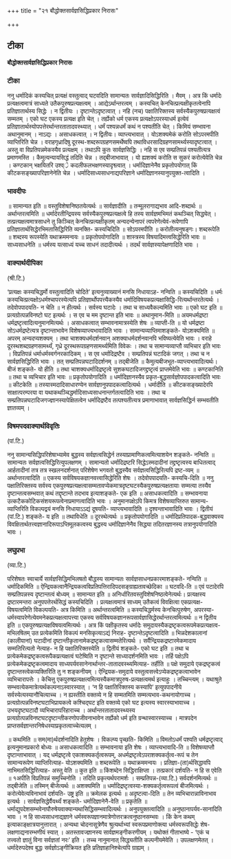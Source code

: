 +++
title = "२१ बौद्धोक्तसार्वज्ञसिद्धिप्रकार निरासः"

+++


## टीका

**बौद्धोक्तसार्वज्ञसिद्धिप्रकार निरासः**

### **टीका** 

ननु धर्मादिकं कस्यचित् प्रत्यक्षं वस्तुत्वाद् घटवदिति सामान्यतः सार्वज्ञादिसिद्धिरिति । मैवम् । अत्र किं धर्मादेः प्रत्यक्षत्वमात्रं साध्यते उतैकपुरुषप्रत्यक्षत्वम् । आद्येऽर्थान्तरत्वम् । कस्यचित् केनचित्प्रत्यक्षीकृतत्वेनापि प्रतिज्ञातार्थस्य सिद्धेः । न द्वितीयः । दृष्टान्तेऽदृष्टत्वात् । नहि (नच) पक्षातिरिक्तस्य सर्वस्यैकपुरुषप्रत्यक्षत्वं सम्मतम् । एको घट एकस्य प्रत्यक्ष इति चेत् । तर्ह्येको धर्म एकस्य प्रत्यक्षोऽपरस्याधर्म इत्येवं प्रतिज्ञातार्थस्योपपत्तेरर्थान्तरतातादवस्थ्यात् । धर्मं पश्यन्नधर्मं कथं न पश्यतीति चेत् । किमियं सम्भावना अथानुमानम् । नाऽद्यः । असाधकत्वात् । न द्वितीयः। व्याप्त्यभावात् । योऽशक्यमेकं करोति सोऽपरमपीति व्याप्तिरिति चेन्न । वराहगृध्रादिषु दूरस्थ-शब्दरूपग्रहणसमर्थेष्वपि तथाविधरसादिग्रहणसामर्थ्यस्यादृष्टत्वात् । अस्तु वा विप्रतिपन्नमेकस्यैव प्रत्यक्षम् । तथाऽपि कुतः सार्वज्ञसिद्धिः । नहि स एव सम्प्रतिपन्नं पश्यतीत्यत्र प्रमाणमस्ति । कैमुत्यन्यायसिद्धं तदिति चेन्न । तद्बीजाभावात् । यो ह्यशक्यं करोति स सुकरं करोत्येवेति चेन्न । कण्टकान् भक्षयितरि उश्व््रे कदलीफलभक्षणस्यादृश्व्त्वात् । धर्मादिज्ञानेनैव प्रकृतोपयोगात् किं कीटकसङ्ख्यापरिज्ञानेनेति चेन्न ।
धर्मादिसाध्यसाधनाद्यपरिज्ञाने धर्मादिज्ञानस्यानुपयुक्त-त्वादिति ।

### **भावदीपः** 

॥ सामान्यत इति ॥ वस्तुविशेषानिष्ठतयेत्यर्थः ॥ सार्वज्ञादीति ॥ तन्मूलरागाद्यभाव आदि-शब्दार्थः ॥ अर्थान्तरत्वमिति ॥ धर्मादेरतीन्द्रियस्य सर्वस्यैकपुरुषप्रत्यक्षत्वे हि तस्य सार्वज्ञमभिमतं कथञ्चित् सिद्ध्येत् । तत्प्रत्यक्षत्वमात्रसाधने तु किञ्चित् केनचित्प्रत्यक्षीकृतम् अन्यदन्येनापरं त्वपरेणेत्येवं-रूपेणापि प्रतिज्ञातार्थसिद्धेरभिमतासिद्धिरिति व्यनक्ति- कस्यचिदिति ॥ सोऽपरमपीति ॥ करोतीत्यनुषङ्गः। शब्दरूपेति ॥ शब्दस्य रूपस्येति यथाक्रममन्वयः ॥ प्रकृतोपयोगादिति ॥ शास्त्रस्य विषयादिमत्त्वसिद्धेरिति भावः ॥ साध्यसाधनेति ॥ धर्मस्य यत्साध्यं यच्च साधनं तदादीत्यर्थः । तदर्थं सार्वज्ञस्यापेक्षणादिति भावः ।

### **वाक्यार्थदीपिका**

(श्री.टि.)

‘प्रत्यक्षः कस्यचिद्धर्मो वस्तुत्वादिति चोदिते’ इत्यनुव्याख्यानं मनसि निधायाऽह- नन्विति ॥ कस्यचिदिति ॥ धर्मः कस्यचित्प्रत्यक्षोऽधर्मश्चापरस्येत्यपि प्रतिज्ञार्थोपपत्त्यैकस्यैव धर्मादिविषयकप्रत्यक्षासिद्धि-रित्यर्थान्तरतेत्यर्थः । तदेवोपपादयति- न चेति ॥ न हीत्यर्थः । सर्वस्य घटादेः । तथा च साध्यवैकल्यमिति भावः ॥ एको घट इति ॥ प्रत्यग्रोत्पन्नविनष्टो घट इत्यर्थः । स एव च मम दृष्टान्त इति भावः ॥ अथानुमान-मिति ॥ अयमधर्मद्रष्टा धर्मद्रष्टृत्वादित्यनुमानमित्यर्थः । असाधकत्वात् सम्भावनामात्रस्येति शेषः ॥ व्याप्ती-ति ॥ यो धर्मद्रष्टा सोऽधर्मद्रष्टेत्यत्र दृष्टान्ताभावेन विशेषव्याप्त्यभावादिति भावः । सामान्यव्याप्तिमाशङ्कते- योऽशक्यमिति ॥ अपरम् अन्यदप्यशक्यम् । तथा चाशक्यधर्मदर्शनवान् अशक्याधर्मदर्शनवानपि भविष्यत्येवेति भावः । वराहे दूरस्थशब्दग्रहणसामर्थ्यं, गृध्रे दूरस्थरूपग्रहणसामर्थ्यमिति विवेकः । तथा च सामान्यव्याप्तौ व्यभिचार इति भावः । विप्रतिपन्नं धर्माधर्मस्वर्गनरकादिकम् । स एव धर्मादिद्रष्टैव । सम्प्रतिपन्नं घटादिकं जगत् । तथा च न सार्वज्ञसिद्धिरिति भावः । तत् सम्प्रतिपन्नघटादिदर्शनम् ॥ तद्बीजेति ॥ कैमुत्यबीजभूत-व्याप्त्यभावादित्यर्थः। बीजं शङ्कते- यो हीति ॥ तथा चाशक्यधर्मादिद्रष्टृत्वे सुशकघटादिजगद्द्रष्टृत्वं प्राप्तमेवेति भावः ॥ कण्टकानिति ॥ तथा च व्यभिचार इति भावः ॥ प्रकृतोपयोगादिति ॥ धर्मादिज्ञानस्यैव प्रकृत-बुद्धसार्वज्ञोपपादकत्वादिति भावः ॥ कीटकेति ॥ तस्यास्मदादिसाधारण्येन सार्वज्ञानुपपादकत्वादित्यर्थः । धर्मादीति ॥ कीटकसङ्ख्यादेरपि साक्षात्परम्परया वा यथाकथञ्चिद्धर्मादिसाध्यसाधनान्तर्गतत्वादिति भावः । तथा च सम्प्रतिपन्नघटादिजगज्ज्ञानस्यापेक्षितत्वेन धर्मादिद्रष्टैव तत्पश्यतीत्यत्र प्रमाणाभावात् सार्वज्ञसिद्धिर्न सम्भवतीति ज्ञातव्यम् ।

### **विषमपदवाक्यार्थविवृतिः**

(पां.टि.)

ननु सामान्यसिद्धिपरिशेषाभ्यामेव बुद्धस्य सर्वज्ञत्वसिद्धेर्न तस्याप्रामाणिकत्वमित्याशयेन शङ्कते- नन्विति ॥ सामान्यतः सर्वज्ञत्वसिद्धिरित्युपलक्षणम् । सामान्यतो धर्मादिद्रष्टरि सिद्धेऽस्मदादीनां तद्द्रष्टृत्वस्य बाधितत्वाद् आर्हतादीनां तत्र तत्र स्खलनदर्शनात् परिशेषेण भगवतो बुद्धस्यैव सर्वज्ञत्वसिद्धिरित्यपि द्रष्ट-व्यम् ॥ अर्थान्तरत्वादिति ॥ एकस्य सर्वविषयकज्ञानवत्त्वासिद्धेरिति शेषः । तदेवोपपादयति- कस्यचि-दिति ॥ ननु पक्षातिरिक्तस्य सर्वस्य एकपुरुषप्रत्यक्षत्वासम्मतावप्येकमात्रदृष्टघटस्यैकपुरुषप्रत्यक्षतायाः सम्मत्या तस्यैव दृष्टान्तत्वसम्भवात् कथं तद्दृष्टान्ते तदभाव इत्याशङ्कते- एक इति ॥ असाधकत्वादिति ॥ सम्भावनाया उत्कटैककोटिकसंशयरूपत्वेनाप्रमाणत्वादिति भावः । अनुमानपक्षेऽपि किमत्र विशेषव्याप्तिरुत सामान्य-व्याप्तिरिति विकल्पद्वयं मनसि निधायाऽऽद्यं दूषयति- व्याप्त्यभावादिति ॥ दृश्वन्ताभावादिति भावः । द्वितीयं (पां.टि.) शङ्कते- य इति ॥ तथाविधेति ॥ दूरस्थेत्यर्थः ॥ प्रकृतोपयोगादिति ॥ धर्मादिप्रतिपादक-बुद्धवाक्यस्य विवक्षितार्थतत्त्वज्ञानादिरूपाऽप्तिमूलकत्वस्य बुद्धस्य धर्मादिज्ञानेनैव सिद्ध्या तदितरज्ञानस्य तत्रानुपयोगादिति भावः ।

### **लघुप्रभा**

(व्या.टि.)

परिशेषतः स्वाचार्ये सार्वज्ञसिद्धिमभिलषतो बौद्धस्य सामान्यतः सार्वज्ञसाधनप्रकारमाशङ्कते- नन्विति ॥ धर्मादिकमिति ॥ ऐन्द्रियकत्वानैन्द्रियकत्वविप्रतिपत्तिरादिपदसङ्ग्राह्यतावच्छेदिका ॥ घटवदि-ति ॥ एवं पटादेरपि सम्प्रतिपन्नस्य दृष्टान्तत्वं बोध्यम् ॥ सामान्यत इति ॥ अनिर्धारितवस्तुविशेषनिष्ठत्वेनेत्यर्थः। प्रत्यक्षस्य द्रष्टारमन्तरा अनुपपत्तेरर्थसिद्धं कस्यचिदिति । प्रत्यक्षत्वमात्रं साध्यम् उतैकत्वं विवक्षित्वा एकप्रत्यक्ष-विषयत्वमिति विकल्पयति- अत्र किमिति ॥ अर्थान्तरत्वमिति ॥ कस्यचिद्धर्मस्य केनचित्पुरुषेण, अपरस्या-धर्मस्यापरेणेत्येवमनेकप्रत्यक्षत्वापत्त्या एकस्य सर्वविषयकज्ञानरूपसार्वज्ञासिद्धेरर्थान्तरत्वमित्यर्थः ॥ न द्वितीय इति ॥ एकपुरुषप्रत्यक्षविषयत्वमित्यर्थः । अत्र किं पक्षीकृतस्य धर्मादेः समुदायस्यैकद्रष्टृकत्वरूपमेकप्रत्यक्षत्व-मभिलषितम् उत प्रत्येकमिति विकल्पं मनसिकृत्याऽद्यं निराह- दृष्टान्तेऽदृष्टत्वादिति ॥ भिन्नदेशकालानां (कालीयानां) घटादीनां दृष्टान्तीकृतानामेकद्रष्टृकत्वासम्मतेरित्यर्थः । सर्वैन्द्रियकद्रष्टारमेकमादाय सम्मतिरित्यतो नेत्याह- न हि पक्षातिरिक्तस्येति ॥ द्वितीयं शङ्कते- एको घट इति ॥ तथा च प्रत्येकमेकद्रष्टृकत्वरूपैकप्रत्यक्षत्वं घटेष्विति न दृष्टान्ते साध्यादर्शनमिति भावः । तर्हि पक्षेऽपि प्रत्येकमेकद्रष्टृकत्वमादाय साध्यपर्यवसानेनार्थान्तर-तातादवस्थ्यमित्याह- तर्हीति ॥ पक्षे समुदाये एकद्रष्टृकत्वं दृष्टान्तस्त्वेकव्यक्तिरिति तु न शङ्कनीयम् । ऐन्द्रियक-समुदाये वस्तुत्वसत्त्वेऽप्येकद्रष्टृकत्वाभावेन व्यभिचारापत्तेः । केचित्तु एकपुरुषप्रत्यक्षत्वमित्यस्यैकमात्रपुरुष-प्रत्यक्षत्वमर्थ इत्याहुः । तच्चिन्त्यम् । यथाश्रुते सम्भवत्येकमात्रेत्यर्थकल्पनाऽस्वारस्यात् । ‘न हि पक्षातिरिक्तस्य कस्यापि’ इत्युपपादनीये सर्वस्येत्यस्यानौचित्याच्च । न ह्यस्तीति वक्तव्ये न हि सम्मतमिति सम्मत्यभाव-कथनायोगाच्च । प्रत्यग्रोत्पन्नविनष्टघटाभिप्रायकत्वे कश्चिद्घट इति वक्तव्ये एको घट इत्यस्य स्वारस्याभावाच्च । उभयदृष्टघटादौ व्यभिचारापरिहाराच्च । अर्थान्तरतातादवस्थ्यस्य प्रत्यग्रोत्पन्नविनष्टघटदृष्टान्तीकरणोपजीवनाभावेन तर्ह्येको धर्म इति ग्रन्थास्वारस्याच्च । मात्रपदेन प्राप्तसर्वज्ञान्तरनिषेधस्याप्रकृतत्वाच्चेत्यलम् ।

॥ कथमिति ॥ सम(मा)र्थदर्शनादिति हेतुशेषः । विकल्प्य पृच्छति- किमिति ॥ विमतोऽधर्मं पश्यति धर्मद्रष्टृत्वाद् इत्यनुमानप्रकारो बोध्यः ॥ असाधकत्वादिति ॥ सम्भावनाया इति शेषः । व्याप्त्यभावादि-ति ॥ विशेषव्याप्तौ दृष्टान्ताभावात् । यद् धर्मद्रष्टृत्वे एकाशक्यकर्तृत्वरूपम्, अधर्मद्रष्टृत्वेऽपराशक्यकर्तृत्व-रूपं च तेन सामान्यरूपेण व्याप्तिरित्याह- योऽशक्यमिति ॥ शब्दरूपेति ॥ यथाक्रममन्वयः । प्रतिज्ञा-(ता)र्थसिद्धावपि नाभिमतसिद्धिरित्याह- अस्तु वेति ॥ कुत इति ॥ किंशब्देन सिद्धिराक्षिप्ता । तत्प्रकारं दर्शयति- न हि स एवेति ॥ १अपीति विप्रतिपन्नं समुच्चिनोति । तदिति प्रकृत्यर्थपरामर्शः । सम्प्रतिपन्न-(व्या.टि.) सर्वदर्शनमित्यर्थः ॥ तद्बीजेति ॥ तस्मिन् बीजेत्यर्थः ॥ अशक्यमिति ॥ धर्मादिद्रष्टृत्वस्या-शक्यकर्तृत्वरूपत्वं
बीजमित्यर्थः । करोत्येवेत्यविनाभावं दर्शयति- उष्ट्र इति ॥ क्रमेलक इत्यर्थः ॥ अदृष्टत्वा-दिति ॥ तेन व्यभिचारान्नाविनाभाव इत्यर्थः । सार्वज्ञसिद्धेर्वैयर्थ्यं शङ्कते- धर्मादिज्ञानेनै-वेति ॥ प्रकृतेति ॥ धर्माद्युपदेशसम्भवेनापौरुषेयवाक्यान्यथासिद्धिसम्भवादित्यर्थः । अनुपयुक्तत्वादिति ॥ अनुष्ठानापर्यव-सानादिति भावः । न हि साध्यसाधनाद्यज्ञाने धर्मस्वरूपज्ञानमात्रेणोत्तरक्रत्वनुष्ठानसम्भवः । किं केन कथम् इत्याकाङ्क्षात्रयानुत्तारात् । अन्यथा चोदनासूत्रेणैव श्रुत्यर्थाभ्यां स्वरूपप्रमाणोक्त्या धर्मस्वरूपसिद्धेः शेष-लक्षणाद्यनारम्भणीयं स्यात् । अतस्तावज्ज्ञानस्य सार्वज्ञमङ्गीकरणीयम् । यथोक्तं गीताभाष्ये - ‘एकं च तत्त्वतो ज्ञातुं विना सर्वज्ञतां नरः’ इति । तच्च नानुमानात् सिद्ध्यतीति कल्पनीयमेवेति । उपलक्षणमेतत् । धर्मादेरुपदेश्व बुद्धः सर्वज्ञोऽङ्गीक्रियत इति प्रतिज्ञाहानिश्चेत्यपि ग्राह्यम् ।

